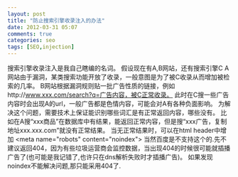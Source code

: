 ```yaml
---
layout: post
title: "防止搜索引擎收录注入的办法"
date: 2012-03-31 05:07
comments: true
categories: seo
tags: [SEO,injection]
---
```


搜索引擎收录注入是我自己瞎编的名词。
假设现在有A,B网站，还有搜索引擎C
A网站由于漏洞，某类搜索功能开放了收录，一般意图是为了被C收录从而增加被检索的几率。
B网站根据漏洞规则贴一批广告性质的链接，例如http://www.xxx.com/search?q=广告内容，被C正常收录。
此时在C搜一些广告内容时会出现A的url，一般广告都是色情内容，可能会对A有各种负面影响。
为解决这个问题，需要技术上保证能识别哪些词汇是有正常返回内容，哪些没有。
比如在A搜“xxx商品”在数据库中有结果，能返回正常内容，但是搜“xxx广告，复制地址xxx.xxx.com”就没有正常结果。
当无正常结果时，可以在html header中增加 &lt;meta name="robots" content="noindex"&gt;
当然百度是不支持这个的.先不建议返回404，因为有些垃圾运营商会监控数据，当出现404的时候很可能就插播广告了(也可能是我记错了,也许只在dns解析失败时才插播广告)。
如果发现noindex不能解决问题,那只能采用404了.
